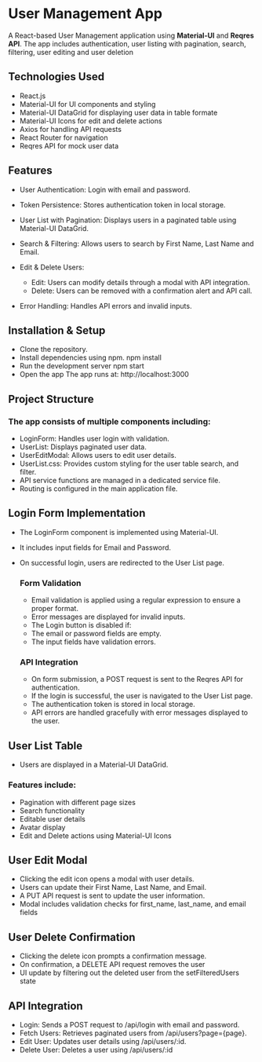 # **User Management App**

A React-based User Management application using **Material-UI** and **Reqres API**. The app includes authentication, user listing with pagination, search, filtering, user editing and user deletion

## Technologies Used
- React.js
- Material-UI for UI components and styling
- Material-UI DataGrid for displaying user data in table formate
- Material-UI Icons for edit and delete actions
- Axios for handling API requests
- React Router for navigation
- Reqres API for mock user data


## Features
- User Authentication: Login with email and password.
- Token Persistence: Stores authentication token in local storage.
- User List with Pagination: Displays users in a paginated table using Material-UI DataGrid.
- Search & Filtering: Allows users to search by First Name, Last Name and Email.
- Edit & Delete Users:
  - Edit: Users can modify details through a modal with API integration.
  - Delete: Users can be removed with a confirmation alert and API call.

- Error Handling: Handles API errors and invalid inputs.


## Installation & Setup
- Clone the repository.
- Install dependencies using npm.
   npm install
- Run the development server
   npm start
- Open the app
  The app runs at: http://localhost:3000


##  Project Structure
### The app consists of multiple components including:
- LoginForm: Handles user login with validation.
- UserList: Displays paginated user data.
- UserEditModal: Allows users to edit user details.
- UserList.css: Provides custom styling for the user table search, and filter.
- API service functions are managed in a dedicated service file.
- Routing is configured in the main application file.


## Login Form Implementation
- The LoginForm component is implemented using Material-UI.
- It includes input fields for Email and Password.
- On successful login, users are redirected to the User List page.

  ### Form Validation
   - Email validation is applied using a regular expression to ensure a proper format.
   - Error messages are displayed for invalid inputs.
   - The Login button is disabled if:
   - The email or password fields are empty.
   - The input fields have validation errors.

  ### API Integration
   - On form submission, a POST request is sent to the Reqres API for authentication.
   - If the login is successful, the user is navigated to the User List page.
   - The authentication token is stored in local storage.
   - API errors are handled gracefully with error messages displayed to the user.

## User List Table
- Users are displayed in a Material-UI DataGrid.
 ### Features include:
  - Pagination with different page sizes
  - Search functionality
  - Editable user details
  - Avatar display
  - Edit and Delete actions using Material-UI Icons

## User Edit Modal
- Clicking the edit icon opens a modal with user details.
- Users can update their First Name, Last Name, and Email.
- A PUT API request is sent to update the user information.
- Modal includes validation checks for first_name, last_name, and email fields

## User Delete Confirmation
- Clicking the delete icon prompts a confirmation message.
- On confirmation, a DELETE API request removes the user
- UI update by filtering out the deleted user from the setFilteredUsers state

## API Integration
- Login: Sends a POST request to /api/login with email and password.
- Fetch Users: Retrieves paginated users from /api/users?page={page}.
- Edit User: Updates user details using /api/users/:id.
- Delete User: Deletes a user using /api/users/:id